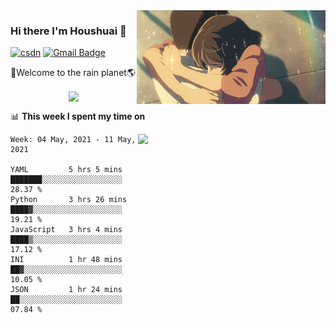 <img  align='right' height="150" src="https://github.com/LikeRainDay/LikeRainDay/blob/master/pic/img_rain_1.gif?raw=true">



### Hi there I'm Houshuai :lemon:

[![csdn](https://img.shields.io/badge/-csdn-c14438?style=flat-square&logo=c&logoColor=white)](https://blog.csdn.net/qq_15807167)
[![Gmail Badge](https://img.shields.io/badge/-gmail-c14438?style=flat-square&logo=Gmail&logoColor=white&link=mailto:houshuai0816@gmail.com)](mailto:houshuai0816@gmail.com)

🚀Welcome to the rain planet🌎

<center>
<img align='center'  src="https://source.unsplash.com/random/1200x600">
</center>

📊 **This week I spent my time on**

<img align='right'   width="300" src="https://github-readme-stats.vercel.app/api?username=LikeRainDay&show_icons=true&title_color=fff&icon_color=79ff97&text_color=9f9f9f&bg_color=151515">

<!--START_SECTION:waka-->
```text
Week: 04 May, 2021 - 11 May, 2021

YAML         5 hrs 5 mins    ███████░░░░░░░░░░░░░░░░░░   28.37 % 
Python       3 hrs 26 mins   ████▓░░░░░░░░░░░░░░░░░░░░   19.21 % 
JavaScript   3 hrs 4 mins    ████▒░░░░░░░░░░░░░░░░░░░░   17.12 % 
INI          1 hr 48 mins    ██▓░░░░░░░░░░░░░░░░░░░░░░   10.05 % 
JSON         1 hr 24 mins    ██░░░░░░░░░░░░░░░░░░░░░░░   07.84 % 
```
<!--END_SECTION:waka-->
